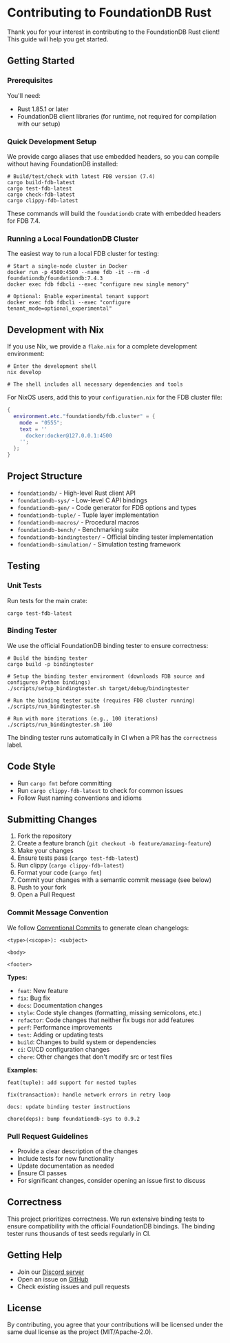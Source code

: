 # Contributing to FoundationDB Rust

Thank you for your interest in contributing to the FoundationDB Rust client! This guide will help you get started.

## Getting Started

### Prerequisites

You'll need:
- Rust 1.85.1 or later
- FoundationDB client libraries (for runtime, not required for compilation with our setup)

### Quick Development Setup

We provide cargo aliases that use embedded headers, so you can compile without having FoundationDB installed:

```shell
# Build/test/check with latest FDB version (7.4)
cargo build-fdb-latest
cargo test-fdb-latest
cargo check-fdb-latest
cargo clippy-fdb-latest
```

These commands will build the `foundationdb` crate with embedded headers for FDB 7.4.

### Running a Local FoundationDB Cluster

The easiest way to run a local FDB cluster for testing:

```shell
# Start a single-node cluster in Docker
docker run -p 4500:4500 --name fdb -it --rm -d foundationdb/foundationdb:7.4.3
docker exec fdb fdbcli --exec "configure new single memory"

# Optional: Enable experimental tenant support
docker exec fdb fdbcli --exec "configure tenant_mode=optional_experimental"
```

## Development with Nix

If you use Nix, we provide a `flake.nix` for a complete development environment:

```shell
# Enter the development shell
nix develop

# The shell includes all necessary dependencies and tools
```

For NixOS users, add this to your `configuration.nix` for the FDB cluster file:

```nix
{
  environment.etc."foundationdb/fdb.cluster" = {
    mode = "0555";
    text = ''
      docker:docker@127.0.0.1:4500
    '';
  };
}
```

## Project Structure

- `foundationdb/` - High-level Rust client API
- `foundationdb-sys/` - Low-level C API bindings
- `foundationdb-gen/` - Code generator for FDB options and types
- `foundationdb-tuple/` - Tuple layer implementation
- `foundationdb-macros/` - Procedural macros
- `foundationdb-bench/` - Benchmarking suite
- `foundationdb-bindingtester/` - Official binding tester implementation
- `foundationdb-simulation/` - Simulation testing framework

## Testing

### Unit Tests

Run tests for the main crate:
```shell
cargo test-fdb-latest
```

### Binding Tester

We use the official FoundationDB binding tester to ensure correctness:

```shell
# Build the binding tester
cargo build -p bindingtester

# Setup the binding tester environment (downloads FDB source and configures Python bindings)
./scripts/setup_bindingtester.sh target/debug/bindingtester

# Run the binding tester suite (requires FDB cluster running)
./scripts/run_bindingtester.sh

# Run with more iterations (e.g., 100 iterations)
./scripts/run_bindingtester.sh 100
```

The binding tester runs automatically in CI when a PR has the `correctness` label.

## Code Style

- Run `cargo fmt` before committing
- Run `cargo clippy-fdb-latest` to check for common issues
- Follow Rust naming conventions and idioms

## Submitting Changes

1. Fork the repository
2. Create a feature branch (`git checkout -b feature/amazing-feature`)
3. Make your changes
4. Ensure tests pass (`cargo test-fdb-latest`)
5. Run clippy (`cargo clippy-fdb-latest`)
6. Format your code (`cargo fmt`)
7. Commit your changes with a semantic commit message (see below)
8. Push to your fork
9. Open a Pull Request

### Commit Message Convention

We follow [Conventional Commits](https://www.conventionalcommits.org/) to generate clean changelogs:

```
<type>(<scope>): <subject>

<body>

<footer>
```

**Types:**
- `feat`: New feature
- `fix`: Bug fix
- `docs`: Documentation changes
- `style`: Code style changes (formatting, missing semicolons, etc.)
- `refactor`: Code changes that neither fix bugs nor add features
- `perf`: Performance improvements
- `test`: Adding or updating tests
- `build`: Changes to build system or dependencies
- `ci`: CI/CD configuration changes
- `chore`: Other changes that don't modify src or test files

**Examples:**
```
feat(tuple): add support for nested tuples

fix(transaction): handle network errors in retry loop

docs: update binding tester instructions

chore(deps): bump foundationdb-sys to 0.9.2
```

### Pull Request Guidelines

- Provide a clear description of the changes
- Include tests for new functionality
- Update documentation as needed
- Ensure CI passes
- For significant changes, consider opening an issue first to discuss

## Correctness

This project prioritizes correctness. We run extensive binding tests to ensure compatibility with the official FoundationDB bindings. The binding tester runs thousands of test seeds regularly in CI.

## Getting Help

- Join our [Discord server](https://discord.gg/zkgtbtFfWY)
- Open an issue on [GitHub](https://github.com/foundationdb-rs/foundationdb-rs/issues)
- Check existing issues and pull requests

## License

By contributing, you agree that your contributions will be licensed under the same dual license as the project (MIT/Apache-2.0).